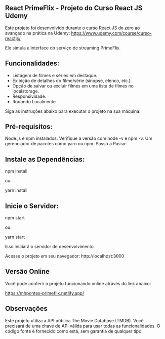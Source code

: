 ## React PrimeFlix - Projeto do Curso React JS Udemy
Este projeto foi desenvolvido durante o curso React JS do zero ao avançado na prática na Udemy: 
https://www.udemy.com/course/curso-reactjs/

Ele simula a interface do serviço de streaming PrimeFlix.

## Funcionalidades:

- Listagem de filmes e séries em destaque.
- Exibição de detalhes do filme/série (sinopse, elenco, etc.).
- Opção de salvar ou excluir filmes em uma lista de filmes no localstorage.
- Responsividade.
- Rodando Localmente

Siga as instruções abaixo para executar o projeto na sua máquina:

## Pré-requisitos:

Node.js e npm instalados. Verifique a versão com node -v e npm -v.
Um gerenciador de pacotes como yarn ou npm.
Passo a Passo:

## Instale as Dependências:

npm install

ou

yarn install

## Inicie o Servidor:
npm start

ou

yarn start

Isso iniciará o servidor de desenvolvimento. 

Acesse o projeto em seu navegador: http://localhost:3000



## Versão Online
Você pode conferir o projeto funcionando online através do link abaixo:

https://mhpontes-primeflix.netlify.app/

## Observações
Este projeto utiliza a API pública The Movie Database (TMDB). Você precisará de uma chave de API válida para usar todas as funcionalidades.
O código fonte é fornecido como está, sem garantia de qualquer tipo.

